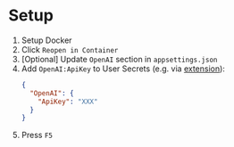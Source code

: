 # Setup

1. Setup Docker
2. Click `Reopen in Container`
3. [Optional] Update `OpenAI` section in `appsettings.json`
4. Add `OpenAI:ApiKey` to User Secrets (e.g. via [extension](https://marketplace.visualstudio.com/items?itemName=adrianwilczynski.user-secrets)):
    ```json
    {
      "OpenAI": {
        "ApiKey": "XXX"
      }
    }
    ```
5. Press `F5`
